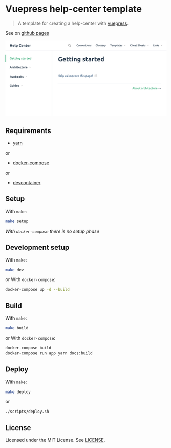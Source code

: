 # Vuepress help-center template

> A template for creating a help-center with [vuepress](https://vuepress.vuejs.org/).

See on [github pages](https://jvautier.github.io/vuepress-helpcenter-template/)


![screenshot-002](assets/img/screenshot-002.png)

## Requirements

- [yarn](https://yarnpkg.com/)

or
- [docker-compose](https://docs.docker.com/compose/)

or
- [devcontainer](https://code.visualstudio.com/docs/remote/containers)

## Setup

With `make`:

```sh
make setup
```

_With `docker-compose` there is no setup phase_

## Development setup

With `make`:

```sh
make dev
```

or With `docker-compose`:
```sh
docker-compose up -d --build
```

## Build

With `make`:

```sh
make build
```

or With `docker-compose`:
```sh
docker-compose build
docker-compose run app yarn docs:build
```

## Deploy

With `make`:

```sh
make deploy
```

or
```sh
./scripts/deploy.sh
```

## License

Licensed under the MIT License. See [LICENSE](LICENCE).